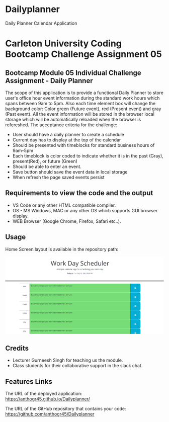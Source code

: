# Dailyplanner
Daily Planner Calendar Application
# Carleton University Coding Bootcamp Challenge Assignment 05

## Bootcamp Module 05 Individual Challenge Assignment - Daily Planner 

The scope of this application is to provide a functional Daily Planner to store user's office hour event information during the standard work hours which spans between 9am to 5pm. Also each time element box will change the background color: Color green (Future event), red (Present event) and gray (Past event). All the event information will be stored in the browser local storage which will be automatically reloaded when the browser is refereshed. The acceptance criteria for the challenge:

- User should have a daily planner to create a schedule 
- Current day has to display at the top of the calendar
- Should be presented with timeblocks for standard business hours of 9am&ndash;5pm
- Each timeblock is color coded to indicate whether it is in the past (Gray), present(Red), or future (Green)
- Should be able to enter an event.
- Save button should save the event data in local storage
- When refresh the page saved events persist


## Requirements to view the code and the output

- VS Code or any other HTML compatible compiler.
- OS - MS Windows, MAC or any other OS which supports GUI browser display.
- WEB Browser (Google Chrome, Firefox, Safari etc..).

## Usage

Home Screen layout is available in the repository path: 

![image info](./assets/image/Screenshot%202023-09-12%20215231.png)



## Credits

- Lecturer Gurneesh Singh for teaching us the module.
- Class students for their collaborative support in the slack chat.
  
## Features Links

The URL of the deployed application: https://anthogr45.github.io/Dailyplanner/

The URL of the GitHub repository that contains your code: https://github.com/anthogr45/Dailyplanner

